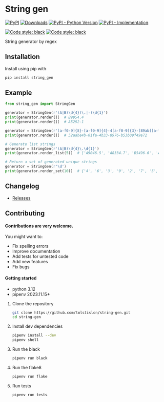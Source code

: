 # String gen

[![PyPI](https://img.shields.io/pypi/v/string-gen?color=%2301a001&label=pypi&logo=version)](https://pypi.org/project/string-gen/)
[![Downloads](https://pepy.tech/badge/string-gen)](https://pepy.tech/project/string-gen)
[![PyPI - Python Version](https://img.shields.io/pypi/pyversions/string-gen.svg)](https://pypi.org/project/string-gen/)
[![PyPI - Implementation](https://img.shields.io/pypi/implementation/string-gen)](https://github.com/tolstislon/string-gen)  

[![Code style: black](https://github.com/tolstislon/string-gen/workflows/tests/badge.svg)](https://github.com/tolstislon/string-gen/actions/workflows/python-package.yml)
[![Code style: black](https://img.shields.io/badge/code%20style-black-000000.svg)](https://github.com/psf/black)

String generator by regex

Installation
----
Install using pip with

```bash
pip install string_gen
```

Example
----

```python
from string_gen import StringGen

generator = StringGen(r'(A|B)\d{4}(\.|-)\d{1}')
print(generator.render())  # B9954.4
print(generator.render())  # A5292-1

generator = StringGen(r'[a-f0-9]{8}-[a-f0-9]{4}-4[a-f0-9]{3}-[89ab][a-f0-9]{3}-[a-f0-9]{12}')
print(generator.render())  # 52aabe4b-01fa-4b33-8976-b53b09f49e72

# Generate list strings
generator = StringGen(r'(A|B)\d{4}\.\d{1}')
print(generator.render_list(5))  # ['A9046.5', 'A8334.7', 'B5496-6', 'A4207-2', 'A1171-7']

# Return a set of generated unique strings
generator = StringGen(r'\d')
print(generator.render_set(10))  # {'4', '6', '3', '9', '2', '7', '5', '1', '8', '0'}
```

Changelog
----

* [Releases](https://github.com/tolstislon/string-gen/releases)

Contributing
----

#### Contributions are very welcome.

You might want to:

* Fix spelling errors
* Improve documentation
* Add tests for untested code
* Add new features
* Fix bugs

#### Getting started

* python 3.12
* pipenv 2023.11.15+

1. Clone the repository
    ```bash
    git clone https://github.com/tolstislon/string-gen.git
    cd string-gen
   ```
2. Install dev dependencies
    ```bash
    pipenv install --dev
    pipenv shell
   ```
3. Run the black
    ```bash
    pipenv run black
   ```
4. Run the flake8
    ```bash
    pipenv run flake
   ```
5. Run tests
   ```bash
   pipenv run tests
   ```